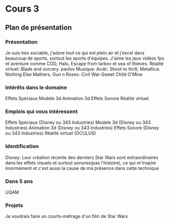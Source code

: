 # Cours 3
## Plan de présentation

### Présentation
Je suis tres sociable, j'adore tout ce qui est plein air et j'excel dans beaucoup de sports, surtout les sports d'équipes. 
J'aime les jeux vidéos fps et aventure comme COD, Halo, Escape from tarkov et sea of thieves.
Réalité virtuel: Blade and sorcery. pavlov
Musique: Acdc: Shoot to thrill, Metallica: Nothing Else Mathers, Gun n Roses: Civil War-Sweet Child O'Mine
### Intérêts dans le domaine
Effets Spéciaux
Modele 3d
Animation 3d
Effets Sonore
Réalité virtuel
### Emplois qui vous intéressent
Effets Spéciaux (Disney ou 343 Industries)
Modele 3d (Disney ou 343 Industries)
Animation 3d (Disney ou 343 Industries)
Effets Sonore (Disney ou 343 Industries)
Réalité virtuel (OCULUS)

### Identification
Disney: Leur création récente des derniers Star Wars sont extraordinaires dans les effets visuels et surtout sonores(pas l'histoire), ce qui m'inspire énormément et c'est aussi la cause de ma présence dans cette technique

### Dans 5 ans
UQAM

### Projets
Je voudrais faire un courts-métrage d'un film de Star Wars
